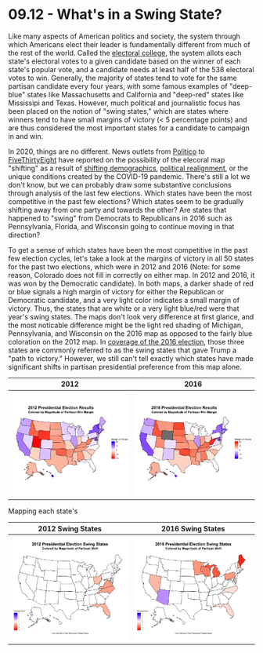 # 09.12 - What's in a Swing State?

Like many aspects of American politics and society, the system through which Americans elect their leader is fundamentally different from much of the rest of the world. Called the [electoral college](https://en.wikipedia.org/wiki/United_States_Electoral_College), the system allots each state's electoral votes to a given candidate based on the winner of each state's popular vote, and a candidate needs at least half of the 538 electoral votes to win. Generally, the majority of states tend to vote for the same partisan candidate every four years, with some famous examples of "deep-blue" states like Massachusetts and California and "deep-red" states like Mississipi and Texas. However, much political and journalistic focus has been placed on the notion of "swing states," which are states where winners tend to have small margins of victory (< 5 percentage points) and are thus considered the most important states for a candidate to campaign in and win. 

In 2020, things are no different. News outlets from [Politico](https://www.politico.com/news/2020/09/08/swing-states-2020-presidential-election-409000) to [FiveThirtyEight](https://projects.fivethirtyeight.com/swing-states-2020-election/) have reported on the possibility of the elecoral map "shifting" as a result of [shifting demographics](https://www.theatlantic.com/politics/archive/2019/10/swing-state-demographics-2020-presidential-election-the-politics-daily/600706/), [political realignment](https://www.theatlantic.com/ideas/archive/2019/04/will-2020-bring-realignment-left/586624/), or the unique conditions created by the COVID-19 pandemic. There's still a lot we don't know, but we can probably draw some substantive conclusions through analysis of the last few elections. Which states have been the most competitive in the past few elections? Which states seem to be gradually shifting away from one party and towards the other? Are states that happened to "swing" from Democrats to Republicans in 2016 such as Pennsylvania, Florida, and Wisconsin going to continue moving in that direction? 

To get a sense of which states have been the most competitive in the past few election cycles, let's take a look at the margins of victory in all 50 states for the past two elections, which were in 2012 and 2016 (Note: for some reason, Colorado does not fill in correctly on either map. In 2012 and 2016, it was won by the Democratic candidate). In both maps, a darker shade of red or blue signals a high margin of victory for either the Republican or Democratic candidate, and a very light color indicates a small margin of victory. Thus, the states that are white or a very light blue/red were that year's swing states. The maps don't look very difference at first glance, and the most noticable difference might be the light red shading of Michigan, Pennsylvania, and Wisconsin on the 2016 map as opposed to the fairly blue coloration on the 2012 map. In [coverage of the 2016 election](https://www.washingtonpost.com/graphics/politics/2016-election/swing-state-margins/), those three states are commonly referred to as the swing states that gave Trump a "path to victory." However, we still can't tell exactly which states have made significant shifts in partisan presidential preference from this map alone.

2012            |  2016
:-------------------------:|:-------------------------:
![](2012_margins.png.jpeg)  |  ![](2016_margins.png.jpeg)

Mapping each state's 


2012 Swing States            |  2016 Swing States
:-------------------------:|:-------------------------:
![](2012_swing.png.jpeg)  |  ![](2016_swing.png.jpeg)
